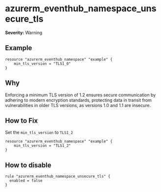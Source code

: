# azurerm_eventhub_namespace_unsecure_tls

**Severity:** Warning


## Example

```hcl
resource "azurerm_eventhub_namespace" "example" {
    min_tls_version = "TLS1_0"
}
```

## Why

Enforcing a minimum TLS version of 1.2 ensures secure communication by adhering to modern encryption standards, protecting data in transit from vulnerabilities in older TLS versions, as versions 1.0 and 1.1 are insecure.

## How to Fix

Set the `min_tls_version` to `TLS1_2`

```hcl
resource "azurerm_eventhub_namespace" "example" {
    min_tls_version = "TLS1_2"
}
```


## How to disable

```hcl
rule "azurerm_eventhub_namespace_unsecure_tls" {
  enabled = false
}
```

